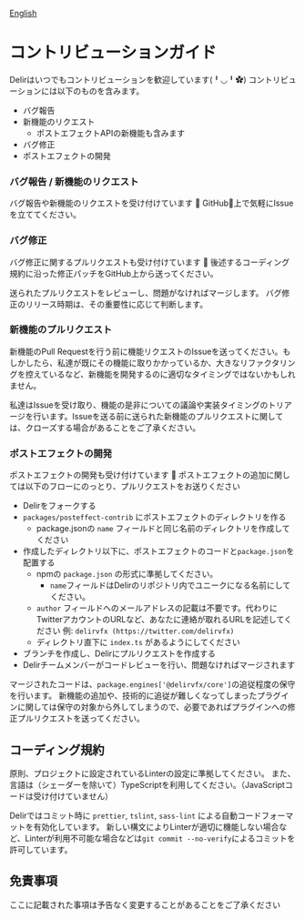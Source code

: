 [English](./CONTRIBUTING.md)

# コントリビューションガイド

Delirはいつでもコントリビューションを歓迎しています(╹◡╹✿)
コントリビューションには以下のものを含みます。

- バグ報告
- 新機能のリクエスト
    - ポストエフェクトAPIの新機能も含みます
- バグ修正
- ポストエフェクトの開発

### バグ報告 / 新機能のリクエスト

バグ報告や新機能のリクエストを受け付けています 🌟
GitHub上で気軽にIssueを立ててください。

### バグ修正

バグ修正に関するプルリクエストも受け付けています 🐛
後述するコーディング規約に沿った修正パッチをGitHub上から送ってください。

送られたプルリクエストをレビューし、問題がなければマージします。
バグ修正のリリース時期は、その重要性に応じて判断します。

### 新機能のプルリクエスト

新機能のPull Requestを行う前に機能リクエストのIssueを送ってください。もしかしたら、私達が既にその機能に取りかかっているか、大きなリファクタリングを控えているなど、新機能を開発するのに適切なタイミングではないかもしれません。

私達はIssueを受け取り、機能の是非についての議論や実装タイミングのトリアージを行います。Issueを送る前に送られた新機能のプルリクエストに関しては、クローズする場合があることをご了承ください。

### ポストエフェクトの開発

ポストエフェクトの開発も受け付けています 🌈
ポストエフェクトの追加に関しては以下のフローにのっとり、プルリクエストをお送りください

- Delirをフォークする
- `packages/posteffect-contrib` にポストエフェクトのディレクトリを作る
    - package.jsonの `name` フィールドと同じ名前のディレクトリを作成してください
- 作成したディレクトリ以下に、ポストエフェクトのコードと`package.json`を配置する
    - npmの `package.json` の形式に準拠してください。
        - `name`フィールドはDelirのリポジトリ内でユニークになる名前にしてください。
    - `author` フィールドへのメールアドレスの記載は不要です。代わりにTwitterアカウントのURLなど、あなたに連絡が取れるURLを記述してください 例: `delirvfx (https://twitter.com/delirvfx)`
    - ディレクトリ直下に `index.ts` があるようにしてください
- ブランチを作成し、Delirにプルリクエストを作成する
- Delirチームメンバーがコードレビューを行い、問題なければマージされます

マージされたコードは、`package.engines['@delirvfx/core']`の追従程度の保守を行います。
新機能の追加や、技術的に追従が難しくなってしまったプラグインに関しては保守の対象から外してしまうので、必要であればプラグインへの修正プルリクエストを送ってください。

## コーディング規約

原則、プロジェクトに設定されているLinterの設定に準拠してください。
また、言語は（シェーダーを除いて）TypeScriptを利用してください。（JavaScriptコードは受け付けていません）

Delirではコミット時に `prettier`, `tslint`, `sass-lint` による自動コードフォーマットを有効化しています。
新しい構文によりLinterが適切に機能しない場合など、Linterが利用不可能な場合などは`git commit --no-verify`によるコミットを許可しています。

## 免責事項

ここに記載された事項は予告なく変更することがあることをご了承ください
